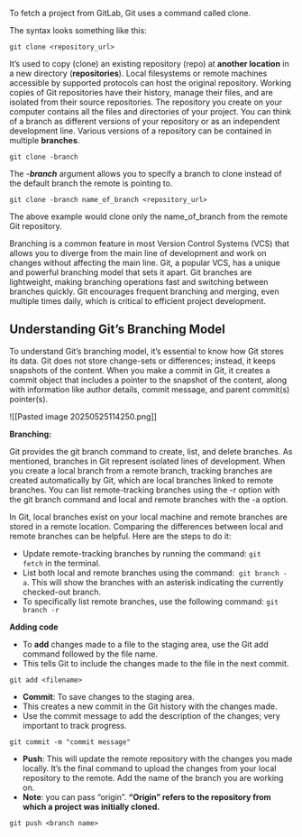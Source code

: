 To fetch a project from GitLab, Git uses a command called clone.

The syntax looks something like this:   

```
git clone <repository_url>
```

It’s used to copy (clone) an existing repository (repo) at **another location** in a new directory (**repositories**).
Local filesystems or remote machines accessible by supported protocols can host the original repository.
Working copies of Git repositories have their history, manage their files, and are isolated from their source repositories.
The repository you create on your computer contains all the files and directories of your project.
You can think of a branch as different versions of your repository or as an independent development line.
Various versions of a repository can be contained in multiple **branches**.

```
git clone -branch
```

The _-**branch**_ argument allows you to specify a branch to clone instead of the default branch the remote is pointing to. 

```
git clone -branch name_of_branch <repository_url>
```

The above example would clone only the name_of_branch from the remote Git repository. 

Branching is a common feature in most Version Control Systems (VCS) that allows you to diverge from the main line of development and work on changes without affecting the main line. Git, a popular VCS, has a unique and powerful branching model that sets it apart. Git branches are lightweight, making branching operations fast and switching between branches quickly. Git encourages frequent branching and merging, even multiple times daily, which is critical to efficient project development. 

## Understanding Git’s Branching Model

To understand Git’s branching model, it’s essential to know how Git stores its data.
Git does not store change-sets or differences; instead, it keeps snapshots of the content.
When you make a commit in Git, it creates a commit object that includes a pointer to the snapshot of the content, along with information like author details, commit message, and parent commit(s) pointer(s).

![[Pasted image 20250525114250.png]]

**Branching:**

Git provides the git branch command to create, list, and delete branches.
As mentioned, branches in Git represent isolated lines of development.
When you create a local branch from a remote branch, tracking branches are created automatically by Git, which are local branches linked to remote branches.
You can list remote-tracking branches using the -r option with the git branch command and local and remote branches with the -a option.

In Git, local branches exist on your local machine and remote branches are stored in a remote location.
Comparing the differences between local and remote branches can be helpful. Here are the steps to do it:

- Update remote-tracking branches by running the command: `git fetch` in the terminal.
- List both local and remote branches using the command:  `git branch -a`. This will show the branches with an asterisk indicating the currently checked-out branch.
- To specifically list remote branches, use the following command: `git branch -r`

**Adding code**

- To **add** changes made to a file to the staging area, use the Git add command followed by the file name.
- This tells Git to include the changes made to the file in the next commit.

```
git add <filename>
```

- **Commit**: To save changes to the staging area.
- This creates a new commit in the Git history with the changes made.
- Use the commit message to add the description of the changes; very important to track progress.

```
git commit -m "commit message"
```

- **Push**: This will update the remote repository with the changes you made locally. It’s the final command to upload the changes from your local repository to the remote. Add the name of the branch you are working on.
- **Note**: you can pass “origin”. **“Origin” refers to the repository from which a project was initially cloned.**

```
git push <branch name>
```
